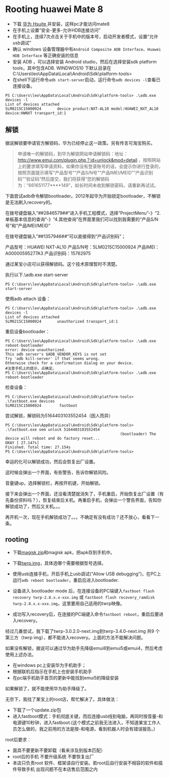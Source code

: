 # Rooting huawei Mate 8

- 下载 [华为 Hsuite ](https://consumer.huawei.com/cn/support/hisuite/)并安装，这样pc才能访问mate8
- 在手机上设置“安全-更多-允许HDB连接访问”
- 在手机上，连续7次点击关于手机中的版本号，启动开发者模式，设置“允许usb调试”
- 确认 windows 设备管理器中有```Android Composite ADB Interface```、```Huawei HDB Interface```
等正确安装的信息
- 安装 ADB ，可以选择安装 Android studio，然后在选择安装sdk platform tools，其中包含ADB. WINDWOS10 下默认目录在C:\Users\leo\AppData\Local\Android\Sdk\platform-tools>
- 在shell下运行命令```adb start-server```启动，运行命令```adb devices -l```查看已连接设备。

```
PS C:\Users\leo\AppData\Local\Android\Sdk\platform-tools> .\adb.exe devices -l
List of devices attached
5LM0215C15000924       device product:NXT-AL10 model:HUAWEI_NXT_AL10 device:HWNXT transport_id:1
```

## 解锁
据说解锁要申请官方解锁码，华为已经停止这一政策。另有传言可淘宝购买。
> 申请唯一的解锁码，到华为解锁网站申请解锁码：地址： http://www.emui.com/plugin.php？id=unlock&mod=detail ，按照网站上的要求填写申请资料，如果你没有登录账号的话，会提示你进行登录的，按照页面提示填写“产品型号”“产品S/N号”“产品IMEI/MEID”“产品识别码”“验证码”然后提交，我们将获得“您的解锁码为：“661651177****149”，如长时间未收到解锁密码，请重新再试试。


下面尝试adb命令解锁bootloader。2012年起华为开始锁定bootloader，不解锁是无法刷入recovery的。

在拨号键盘输入”*#*#2846579#*#*“进入手机工程模式，选择“ProjectMenu”-》“2.单板基本信息的查询”-》“4.其他查询”在界面里我们可以找到我需要的“产品S/N号”和“产品IMEI/MEID”

在拨号键盘输入”*#*#1357946#*#*“可以直接得到“产品识别码”；

产品型号：HUAWEI NXT-AL10
产品S/N号：5LM0215C15000924
产品IMEI：A00000595277A3
产品识别码：15762975

通过某宝小店可以获得解锁码。这个技术原理暂时不清楚。

执行以下.\adb.exe start-server
```
PS C:\Users\leo\AppData\Local\Android\Sdk\platform-tools> .\adb.exe start-server
```

使用adb attach 设备：
```
PS C:\Users\leo\AppData\Local\Android\Sdk\platform-tools> .\adb.exe devices -l
List of devices attached
5LM0215C15000924       unauthorized transport_id:1
```

重启设备bootloader：
```
PS C:\Users\leo\AppData\Local\Android\Sdk\platform-tools> .\adb.exe reboot-bootloader
error: device unauthorized.
This adb server's $ADB_VENDOR_KEYS is not set
Try 'adb kill-server' if that seems wrong.
Otherwise check for a confirmation dialog on your device.
#注意手机上的提示，点确定。
PS C:\Users\leo\AppData\Local\Android\Sdk\platform-tools> .\adb.exe reboot-bootloader

```
检查设备：
```
PS C:\Users\leo\AppData\Local\Android\Sdk\platform-tools> .\fastboot.exe devices
5LM0215C15000924        fastboot
```

尝试解锁，解锁码为5164403103552454（因人而异）
```
PS C:\Users\leo\AppData\Local\Android\Sdk\platform-tools> .\fastboot.exe oem unlock 5164403103552454
                                                   (bootloader) The device will reboot and do factory reset...
OKAY [ 27.147s]
Finished. Total time: 27.154s
PS C:\Users\leo\AppData\Local\Android\Sdk\platform-tools>
```

幸运的化可以解锁成功，然后会恢复出厂设置。

这时候会弹出一个界面，有些警告，告诉你解锁风险。

音量键up，选择解锁栏，再按开机键，开始解锁。

接下来会弹出一个界面，还没看清楚就消失了，手机重启，开始恢复出厂设置（有先备份资料吗？），恢复结束后关机。再重启手机，会弹出一个警告界面，告知你解锁成功了，然后又关机。。。

再开机一次，现在手机解锁成功了。。。不确定有没有成功？还不放心，看看下一条。


## rooting

- 下载[magisk zip](https://magisk.download/)和magisk apk，把apk存到手机中。

- 下载[twrp.img](https://dl.twrp.me/)，具体选哪个需要根据型号选择。

- 使用usb连接手机，开启手机上usb调试(“Allow USB debugging”)，在PC上运行```adb reboot bootloader```，重启后进入bootloader.
- 设备进入 bootloader mode 后，在连接设备的PC端键入```fastboot flash recovery twrp-2.8.x.x-xxx.img``` 或 ```fastboot flash recovery_ramdisk twrp-2.8.x.x-xxx.img```，这里要用自己适用的twrp映像。

- 成功写入recovery后，在连接的PC端键入命令```fastboot reboot```，重启后要进入recovery。



经过几番尝试，我下载了twrp-3.0.2.0-next.img到twrp-3.4.0-next.img 共9 个第三方（twrp img），都不能进入recovery。上面的方法不能解决问题。

如果没有解锁，据说可以通过华为助手先降级emui8到emui5或emui4，然后考虑使用上述办法。

- 在windows pc上安装华为手机助手；
- 根据联机后指示在手机上也安装手机助手
- 在pc端手机助手首页的更新中能找到emui5的降级安装

如果解锁了，就不能使用华为助手降级了。

无奈下，我找了某宝上的root店，帮忙解决了。具体做法：
- 下载了一个update.zip包
- 进入fastboot模式：手机彻底关键，而后连接usb线到电脑，再同时按音量-和电源键10秒钟，进入fastboot.(这个模式之前我无法进入，不知道某宝工作人员怎么做的，我之前用的方法是按-和电源，看到机器人时会有错误报告。)


root后要求：
- 面具不要更新不要卸载（看来涉及到版本匹配）
- root后的手机 不要升级系统 不要恢复出厂
- 本店只负责root 软件、框架请自行安装。若root后自行安装不相容的软件和插件导致手机 出现问题不在本店售后范围之内  
